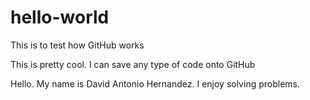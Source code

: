# hello-world
This is to test how GitHub works 

This is pretty cool. I can save any type of code onto GitHub

Hello. My name is David Antonio Hernandez. 
I enjoy solving problems. 
